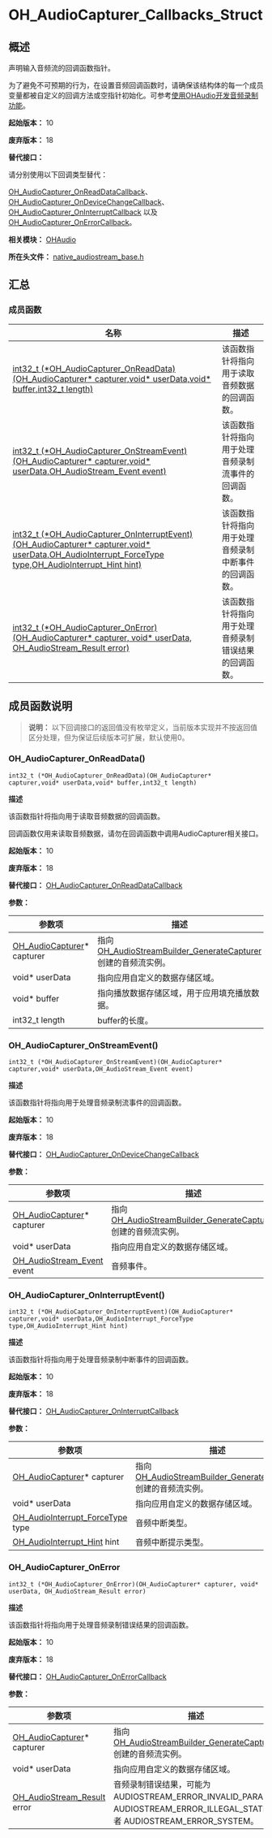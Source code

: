 # OH_AudioCapturer_Callbacks_Struct

## 概述

声明输入音频流的回调函数指针。

为了避免不可预期的行为，在设置音频回调函数时，请确保该结构体的每一个成员变量都被自定义的回调方法或空指针初始化。可参考[使用OHAudio开发音频录制功能](../../media/audio/using-ohaudio-for-recording.md)。

**起始版本：** 10

**废弃版本：** 18

**替代接口：**

请分别使用以下回调类型替代：

[OH_AudioCapturer_OnReadDataCallback](capi-native-audiocapturer-h.md#oh_audiocapturer_onreaddatacallback)、 [OH_AudioCapturer_OnDeviceChangeCallback](capi-native-audiocapturer-h.md#oh_audiocapturer_ondevicechangecallback)、 [OH_AudioCapturer_OnInterruptCallback](capi-native-audiocapturer-h.md#oh_audiocapturer_oninterruptcallback) 以及 [OH_AudioCapturer_OnErrorCallback](capi-native-audiocapturer-h.md#oh_audiocapturer_onerrorcallback)。

**相关模块：** [OHAudio](capi-ohaudio.md)

**所在头文件：** [native_audiostream_base.h](capi-native-audiostream-base-h.md)

## 汇总

### 成员函数

| 名称 | 描述 |
| -- | -- |
| [int32_t (\*OH_AudioCapturer_OnReadData)(OH_AudioCapturer* capturer,void* userData,void* buffer,int32_t length)](#oh_audiocapturer_onreaddata) | 该函数指针将指向用于读取音频数据的回调函数。 |
| [int32_t (\*OH_AudioCapturer_OnStreamEvent)(OH_AudioCapturer* capturer,void* userData,OH_AudioStream_Event event)](#oh_audiocapturer_onstreamevent) | 该函数指针将指向用于处理音频录制流事件的回调函数。 |
| [int32_t (\*OH_AudioCapturer_OnInterruptEvent)(OH_AudioCapturer* capturer,void* userData,OH_AudioInterrupt_ForceType type,OH_AudioInterrupt_Hint hint)](#oh_audiocapturer_oninterruptevent) | 该函数指针将指向用于处理音频录制中断事件的回调函数。 |
| [int32_t (\*OH_AudioCapturer_OnError)(OH_AudioCapturer* capturer, void* userData, OH_AudioStream_Result error)](#oh_audiocapturer_onerror)| 该函数指针将指向用于处理音频录制错误结果的回调函数。 |

## 成员函数说明

> **说明：**
> 以下回调接口的返回值没有枚举定义，当前版本实现并不按返回值区分处理，但为保证后续版本可扩展，默认使用0。

### OH_AudioCapturer_OnReadData()

```
int32_t (*OH_AudioCapturer_OnReadData)(OH_AudioCapturer* capturer,void* userData,void* buffer,int32_t length)
```

**描述**

该函数指针将指向用于读取音频数据的回调函数。

回调函数仅用来读取音频数据，请勿在回调函数中调用AudioCapturer相关接口。

**起始版本：** 10

**废弃版本：** 18

**替代接口：** [OH_AudioCapturer_OnReadDataCallback](capi-native-audiocapturer-h.md#oh_audiocapturer_onreaddatacallback)

**参数：**

| 参数项 | 描述 |
| -- | -- |
| [OH_AudioCapturer](capi-oh-audiocapturerstruct.md)* capturer | 指向[OH_AudioStreamBuilder_GenerateCapturer](capi-native-audiostreambuilder-h.md#oh_audiostreambuilder_generatecapturer)创建的音频流实例。 |
| void* userData | 指向应用自定义的数据存储区域。     |
| void* buffer | 指向播放数据存储区域，用于应用填充播放数据。      |
| int32_t length | buffer的长度。     |

### OH_AudioCapturer_OnStreamEvent()

```
int32_t (*OH_AudioCapturer_OnStreamEvent)(OH_AudioCapturer* capturer,void* userData,OH_AudioStream_Event event)
```

**描述**

该函数指针将指向用于处理音频录制流事件的回调函数。

**起始版本：** 10

**废弃版本：** 18

**替代接口：** [OH_AudioCapturer_OnDeviceChangeCallback](capi-native-audiocapturer-h.md#oh_audiocapturer_ondevicechangecallback)

**参数：**

| 参数项 | 描述 |
| -- | -- |
| [OH_AudioCapturer](capi-oh-audiocapturerstruct.md)* capturer | 指向[OH_AudioStreamBuilder_GenerateCapturer](capi-native-audiostreambuilder-h.md#oh_audiostreambuilder_generatecapturer)创建的音频流实例。 |
| void* userData | 指向应用自定义的数据存储区域。 |
| [OH_AudioStream_Event](capi-native-audiostream-base-h#oh_audiostream_event) event | 音频事件。 |

### OH_AudioCapturer_OnInterruptEvent()

```
int32_t (*OH_AudioCapturer_OnInterruptEvent)(OH_AudioCapturer* capturer,void* userData,OH_AudioInterrupt_ForceType type,OH_AudioInterrupt_Hint hint)
```

**描述**

该函数指针将指向用于处理音频录制中断事件的回调函数。

**起始版本：** 10

**废弃版本：** 18

**替代接口：** [OH_AudioCapturer_OnInterruptCallback](capi-native-audiocapturer-h.md#oh_audiocapturer_oninterruptcallback)

**参数：**

| 参数项  | 描述 |
|--| -- |
| [OH_AudioCapturer](capi-oh-audiocapturerstruct.md)* capturer | 指向[OH_AudioStreamBuilder_GenerateCapturer](capi-native-audiostreambuilder-h.md#oh_audiostreambuilder_generatecapturer)创建的音频流实例。 |
| void* userData | 指向应用自定义的数据存储区域。 |
| [OH_AudioInterrupt_ForceType](capi-native-audiostream-base-h.md#oh_audiointerrupt_forcetype) type | 音频中断类型。 |
| [OH_AudioInterrupt_Hint](capi-native-audiostream-base-h.md#oh_audiointerrupt_hint) hint | 音频中断提示类型。 |


### OH_AudioCapturer_OnError

```
int32_t (*OH_AudioCapturer_OnError)(OH_AudioCapturer* capturer, void* userData, OH_AudioStream_Result error)
```

**描述**

该函数指针将指向用于处理音频录制错误结果的回调函数。

**起始版本：** 10

**废弃版本：** 18

**替代接口：** [OH_AudioCapturer_OnErrorCallback](capi-native-audiocapturer-h.md#oh_audiocapturer_onerrorcallback)

**参数：**

| 参数项  | 描述 |
|--| -- |
| [OH_AudioCapturer](capi-oh-audiocapturerstruct.md)* capturer | 指向[OH_AudioStreamBuilder_GenerateCapturer](capi-native-audiostreambuilder-h.md#oh_audiostreambuilder_generatecapturer)创建的音频流实例。 |
| void* userData | 指向应用自定义的数据存储区域。 |
| [OH_AudioStream_Result](capi-native-audiostream-base-h.md#oh_audiostream_result) error | 音频录制错误结果，可能为AUDIOSTREAM_ERROR_INVALID_PARAM、AUDIOSTREAM_ERROR_ILLEGAL_STATE或者 AUDIOSTREAM_ERROR_SYSTEM。 |

